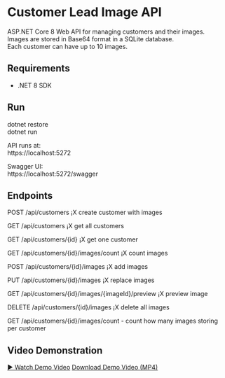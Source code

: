 # Customer Lead Image API

ASP.NET Core 8 Web API for managing customers and their images.  
Images are stored in Base64 format in a SQLite database.  
Each customer can have up to 10 images.

## Requirements

- .NET 8 SDK

## Run

dotnet restore  
dotnet run  

API runs at:  
https://localhost:5272  

Swagger UI:  
https://localhost:5272/swagger  

## Endpoints

POST /api/customers ¡X create customer with images  

GET /api/customers ¡X get all customers  

GET /api/customers/{id} ¡X get one customer  

GET /api/customers/{id}/images/count ¡X count images  

POST /api/customers/{id}/images ¡X add images  

PUT /api/customers/{id}/images ¡X replace images  

GET /api/customers/{id}/images/{imageId}/preview ¡X preview image  

DELETE /api/customers/{id}/images ¡X delete all images

GET /api/customers/{id}/images/count - count how many images storing per customer

## Video Demonstration
[▶️ Watch Demo Video](https://github.com/timleunghk/CustomerLeadImageApi/blob/master/CustomerLeadImageAPIDemo.mp4)
[Download Demo Video (MP4)](https://drive.google.com/file/d/1clpTf_osCM26X1aEbq162FbCI62MMmPc/view?usp=sharing)
